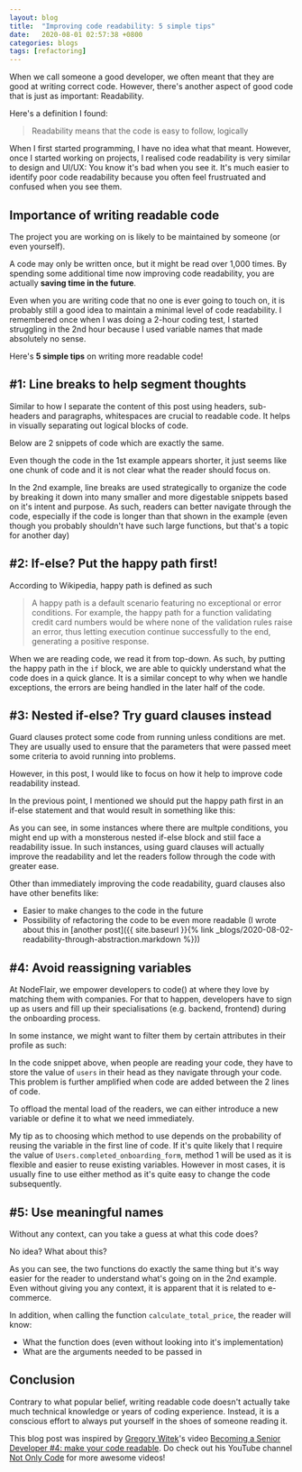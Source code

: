 ```yaml
---
layout: blog
title:  "Improving code readability: 5 simple tips"
date:   2020-08-01 02:57:38 +0800
categories: blogs
tags: [refactoring]
---
```


When we call someone a good developer, we often meant that they are good at writing correct code. However, there's another aspect of good code that is just as important: Readability.

Here's a definition I found:
> Readability means that the code is easy to follow, logically

When I first started programming, I have no idea what that meant. However, once I started working on projects, I realised code readability is very similar to design and UI/UX: You know it's bad when you see it. It's much easier to identify poor code readability because you often feel frustruated and confused when you see them.

## <b>Importance of writing readable code</b>

The project you are working on is likely to be maintained by someone (or even yourself).

A code may only be written once, but it might be read over 1,000 times. By spending some additional time now improving code readability, you are actually <b>saving time in the future</b>.

Even when you are writing code that no one is ever going to touch on, it is probably still a good idea to maintain a minimal level of code readability. I remembered once when I was doing a 2-hour coding test, I started struggling in the 2nd hour because I used variable names that made absolutely no sense.

Here's <b>5 simple tips</b> on writing more readable code!

## <b>#1: Line breaks to help segment thoughts</b>

Similar to how I separate the content of this post using headers, sub-headers and paragraphs, whitespaces are crucial to readable code. It helps in visually separating out logical blocks of code.

Below are 2 snippets of code which are exactly the same. 

Even though the code in the 1st example appears shorter, it just seems like one chunk of code and it is not clear what the reader should focus on.

<script src="https://gist.github.com/adriangohjw/2bbea0f0df2fc7d77fc91552bc82d1bb.js?file=1_line_breaks_before.rb"></script>

In the 2nd example, line breaks are used strategically to organize the code by breaking it down into many smaller and more digestable snippets based on it's intent and purpose. As such, readers can better navigate through the code, especially if the code is longer than that shown in the example (even though you probably shouldn't have such large functions, but that's a topic for another day)

<script src="https://gist.github.com/adriangohjw/2bbea0f0df2fc7d77fc91552bc82d1bb.js?file=1_line_breaks_after.rb"></script>

## <b>#2: If-else? Put the happy path first!</b>

According to Wikipedia, happy path is defined as such

> A happy path is a default scenario featuring no exceptional or error conditions. For example, the happy path for a function validating credit card numbers would be where none of the validation rules raise an error, thus letting execution continue successfully to the end, generating a positive response.

When we are reading code, we read it from top-down. As such, by putting the happy path in the `if` block, we are able to quickly understand what the code does in a quick glance. It is a similar concept to why when we handle exceptions, the errors are being handled in the later half of the code.

<script src="https://gist.github.com/adriangohjw/2bbea0f0df2fc7d77fc91552bc82d1bb.js?file=2_happypath_before.rb"></script>

<script src="https://gist.github.com/adriangohjw/2bbea0f0df2fc7d77fc91552bc82d1bb.js?file=2_happypath_after.rb"></script>

## <b>#3: Nested if-else? Try guard clauses instead</b>

Guard clauses protect some code from running unless conditions are met. They are usually used to ensure that the parameters that were passed meet some criteria to avoid running into problems.

However, in this post, I would like to focus on how it help to improve code readability instead.

In the previous point, I mentioned we should put the happy path first in an if-else statement and that would result in something like this:

<script src="https://gist.github.com/adriangohjw/2bbea0f0df2fc7d77fc91552bc82d1bb.js?file=3_guard_clause_before.rb"></script>

As you can see, in some instances where there are multple conditions, you might end up with a monsterous nested if-else block and stiil face a readability issue. In such instances, using guard clauses will actually improve the readability and let the readers follow through the code with greater ease.

<script src="https://gist.github.com/adriangohjw/2bbea0f0df2fc7d77fc91552bc82d1bb.js?file=3_guard_clause_after.rb"></script>

Other than immediately improving the code readability, guard clauses also have other benefits like:
- Easier to make changes to the code in the future
- Possibility of refactoring the code to be even more readable (I wrote about this in [another post]({{ site.baseurl }}{% link _blogs/2020-08-02-readability-through-abstraction.markdown %}))

## <b>#4: Avoid reassigning variables</b>

At NodeFlair, we empower developers to code() at where they love by matching them with companies. For that to happen, developers have to sign up as users and fill up their specialisations (e.g. backend, frontend) during the onboarding process.

In some instance, we might want to filter them by certain attributes in their profile as such:

<script src="https://gist.github.com/adriangohjw/2bbea0f0df2fc7d77fc91552bc82d1bb.js?file=4_avoid_variable_assignment_before.rb"></script>

In the code snippet above, when people are reading your code, they have to store the value of `users` in their head as they navigate through your code. This problem is further amplified when code are added between the 2 lines of code.

To offload the mental load of the readers, we can either introduce a new variable or define it to what we need immediately.

<script src="https://gist.github.com/adriangohjw/2bbea0f0df2fc7d77fc91552bc82d1bb.js?file=4_avoid_variable_assignment_after.rb"></script>

My tip as to choosing which method to use depends on the probability of reusing the variable in the first line of code. If it's quite likely that I require the value of `Users.completed_onboarding_form`, method 1 will be used as it is flexible and easier to reuse existing variables. However in most cases, it is usually fine to use either method as it's quite easy to change the code subsequently.

## <b>#5: Use meaningful names</b>

Without any context, can you take a guess at what this code does?

<script src="https://gist.github.com/adriangohjw/2bbea0f0df2fc7d77fc91552bc82d1bb.js?file=5_meaningful_name_before.rb"></script>

No idea? What about this?

<script src="https://gist.github.com/adriangohjw/2bbea0f0df2fc7d77fc91552bc82d1bb.js?file=5_meaningful_name_after.rb"></script>

As you can see, the two functions do exactly the same thing but it's way easier for the reader to understand what's going on in the 2nd example. Even without giving you any context, it is apparent that it is related to e-commerce. 

In addition, when calling the function `calculate_total_price`, the reader will know:
- What the function does (even without looking into it's implementation)
- What are the arguments needed to be passed in

## <b>Conclusion</b>

Contrary to what popular belief, writing readable code doesn't actually take much technical knowledge or years of coding experience. Instead, it is a conscious effort to always put yourself in the shoes of someone reading it.

This blog post was inspired by [Gregory Witek][gregory-twitter]'s video [Becoming a Senior Developer #4: make your code readable][gregory-youtube-video]. Do check out his YouTube channel [Not Only Code][gregory-youtube-channel] for more awesome videos!

[gregory-twitter]:            https://twitter.com/gregorywitek
[gregory-youtube-video]:      https://www.youtube.com/watch?v=R4MoHpSaX1I
[gregory-youtube-channel]:    https://www.youtube.com/channel/UCj3PDQ-4n9sO0j3t2j608WQ
[nodeflair-website]:          https://nodeflair.com